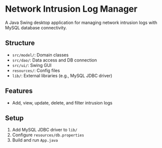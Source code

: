 # Network Intrusion Log Manager

A Java Swing desktop application for managing network intrusion logs with MySQL database connectivity.

## Structure
- `src/model/`: Domain classes
- `src/dao/`: Data access and DB connection
- `src/ui/`: Swing GUI
- `resources/`: Config files
- `lib/`: External libraries (e.g., MySQL JDBC driver)

## Features
- Add, view, update, delete, and filter intrusion logs

## Setup
1. Add MySQL JDBC driver to `lib/`
2. Configure `resources/db.properties`
3. Build and run `App.java`

